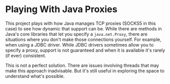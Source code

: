 # Playing With Java Proxies

This project plays with how Java manages TCP proxies (SOCKS5 in this case) to see how dynamic that 
support can be. While there are methods in Java's core libraries that let you specify a 
`java.net.Proxy`, there are situations where you don't make those connections yourself. For example, 
when using a JDBC driver. While JDBC drivers sometimes allow you to specify a proxy, support is 
not guaranteed and when it is available it's rarely (if ever) consistent.

This is not a perfect solution. There are issues involving threads that may make this approach 
inadvisable. But it's still useful in exploring the space to understand what's possible.
